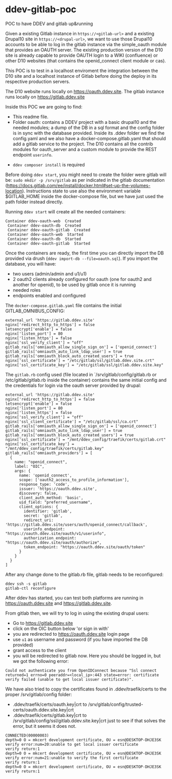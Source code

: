 # ddev-gitlab-poc

POC to have DDEV and gitlab up&amp;running

Given a existing Gitlab instance in `https://<gitlab-url>` and a existing Drupal10 site in `https://<drupal-url>`, we want to use those Drupal10 accounts to be able to log in the gitlab instance via the simple_oauth module that provides an OAUTH server. The existing production version of the D10 site is already capable to provide OAUTH login to a WIKI (confluence) or other D10 websites (that contains the openid_connect client module or cas).

This POC is to test in a localhost enviroment the integration between the D10 site and a localhost instance of Gitlab before doing the deploy in its respective production servers.

The D10 website runs locally on https://oauth.ddev.site.
The gitlab instance runs locally on https://gitlab.ddev.site

Inside this POC we are going to find:

- This readme file.
- Folder oauth: contains a DDEV project with a basic drupal10 and the needed modules; a dump of the DB in a sql format and the config folder is in sync with the database provided. Inside its .ddev folder we find the config.yaml and we also have a docker-compose.gitlab.yaml that should add a gitlab service to the project.
  The D10 contains all the contrib modules for oauth_server and a custom module to provide the REST endpoint `userinfo`.

* `ddev composer install` is required

Before doing `ddev start`, you might need to create the folder were gitlab will be: `sudo mkdir -p /srv/gitlab` as per indicated in the gitlab documentation (https://docs.gitlab.com/ee/install/docker.html#set-up-the-volumes-location). Instructions state to use also the environment variable $GITLAB_HOME inside the docker-compose file, but we have just used the path folder instead directly.

Running `ddev start` will create all the needed containers:

```
Container ddev-oauth-web  Created
 Container ddev-oauth-db  Created
 Container ddev-oauth-gitlab  Created
 Container ddev-oauth-web  Started
 Container ddev-oauth-db  Started
 Container ddev-oauth-gitlab  Started
```

Once the containers are ready, the first time you can directly import the DB provided via drush (`ddev import-db --file=oauth.sql`).
If you import the database, you will have:

- two users (admin/admin and u1/u1)
- 2 oauth2 clients already configured for oauth (one for oauth2 and another for openid), to be used by gitlab once it is running
- needed roles
- endpoints enabled and configured

The `docker-compose.gitlab.yaml` file contains the initial GITLAB_OMNIBUS_CONFIG:

```
external_url 'https://gitlab.ddev.site'
nginx['redirect_http_to_https'] = false
letsencrypt['enable'] = false
nginx['listen_port'] = 80
nginx['listen_https'] = false
nginx['ssl_verify_client'] = "off"
gitlab_rails['omniauth_allow_single_sign_on'] = ['openid_connect']
gitlab_rails['omniauth_auto_link_ldap_user'] = true
gitlab_rails['omniauth_block_auto_created_users'] = true
nginx['ssl_certificate'] = "/etc/gitlab/ssl/gitlab.ddev.site.crt"
nginx['ssl_certificate_key'] = "/etc/gitlab/ssl/gitlab.ddev.site.key"
```

The `gitlab.rb` config used (file located in `/srv/gitlab/config/gitlab.rb or /etc/gitlab/gitlab.rb inside the container) contains the same initial config and the credentials for login via the oauth server provided by drupal:

```
external_url 'https://gitlab.ddev.site'
nginx['redirect_http_to_https'] = false
letsencrypt['enable'] = false
nginx['listen_port'] = 80
nginx['listen_https'] = false
nginx['ssl_verify_client'] = "off"
nginx['ssl_client_certificate'] = "/etc/gitlab/ssl/ca.crt"
gitlab_rails['omniauth_allow_single_sign_on'] = ['openid_connect']
gitlab_rails['omniauth_auto_link_ldap_user'] = true
gitlab_rails['omniauth_block_auto_created_users'] = true
nginx['ssl_certificate'] = "/mnt/ddev_config/traefik/certs/gitlab.crt"
nginx['ssl_certificate_key'] = "/mnt/ddev_config/traefik/certs/gitlab.key"
gitlab_rails['omniauth_providers'] = [
  {
    name: "openid_connect",
    label: "OIC",
    args: {
      name: 'openid_connect',
      scope: ['oauth2_access_to_profile_information'],
      response_type: 'code',
      issuer: 'https://oauth.ddev.site',
      discovery: false,
      client_auth_method: 'basic',
      uid_field: "preferred_username",
      client_options: {
        identifier: 'gitlab',
        secret: 'gitlab',
        redirect_uri: 'https://gitlab.ddev.site/users/auth/openid_connect/callback',
        userinfo_endpoint: "https://oauth.ddev.site/oauth/v1/userinfo",
        authorization_endpoint: "https://oauth.ddev.site/oauth/authorize",
        token_endpoint: "https://oauth.ddev.site/oauth/token"
      }
    }
  }
]
```

After any change done to the gitlab.rb file, gitlab needs to be reconfigured:
```
ddev ssh -s gitlab
gitlab-ctl reconfigure
```

After ddev has started, you can test both platforms are running in https://oauth.ddev.site and https://gitlab.ddev.site.

From gitlab then, we will try to log in using the existing drupal users:

- Go to https://gitlab.ddev.site
- click on the OIC button below 'or sign in with'
- you are redirected to https://oauth.ddev.site login page
- use `u1` as username and password (if you have imported the DB provided)
- grant access to the client
- you will be redirected to gitlab now. Here you should be logged in, but we got the following error:

```
Could not authenticate you from OpenIDConnect because "Ssl connect returned=1 errno=0 peeraddr=<local_ip>:443 state=error: certificate verify failed (unable to get local issuer certificate)".
```

We have also tried to copy the certificates found in .ddev/traefik/certs to the proper /srv/gitlab/config folder:
- .ddev/traefik/certs/oauth.key|crt  to /srv/gitlab/config/trusted-certs/oauth.ddev.site.key|crt
- .ddev/traefik/certs/gitlab.key|crt  to /srv/gitlab/config/ssl/gitlab.ddev.site.key|crt
just to see if that solves the error, but it seems it does not.


```
CONNECTED(00000003)
depth=0 O = mkcert development certificate, OU = esn@DESKTOP-DHJE3SK
verify error:num=20:unable to get local issuer certificate
verify return:1
depth=0 O = mkcert development certificate, OU = esn@DESKTOP-DHJE3SK
verify error:num=21:unable to verify the first certificate
verify return:1
depth=0 O = mkcert development certificate, OU = esn@DESKTOP-DHJE3SK
verify return:1
```

